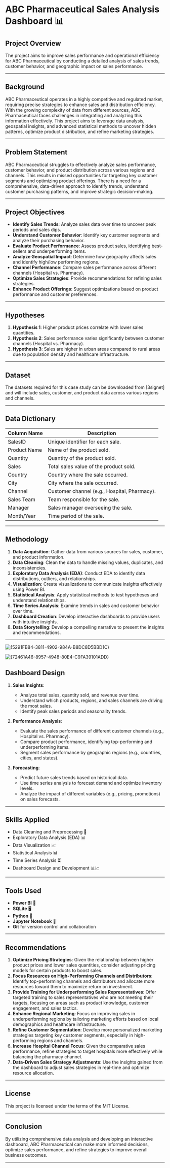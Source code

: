 # ABC Pharmaceutical Sales Analysis Dashboard 📊

## Project Overview
The project aims to improve sales performance and operational efficiency for ABC Pharmaceutical by conducting a detailed analysis of sales trends, customer behavior, and geographic impact on sales performance.

---

## Background
ABC Pharmaceutical operates in a highly competitive and regulated market, requiring precise strategies to enhance sales and distribution efficiency. With the growing complexity of data from different sources, ABC Pharmaceutical faces challenges in integrating and analyzing this information effectively. This project aims to leverage data analysis, geospatial insights, and advanced statistical methods to uncover hidden patterns, optimize product distribution, and refine marketing strategies.

---

## Problem Statement
ABC Pharmaceutical struggles to effectively analyze sales performance, customer behavior, and product distribution across various regions and channels. This results in missed opportunities for targeting key customer segments and optimizing product offerings. There is a need for a comprehensive, data-driven approach to identify trends, understand customer purchasing patterns, and improve strategic decision-making.

---

## Project Objectives
- **Identify Sales Trends**: Analyze sales data over time to uncover peak periods and sales dips.
- **Understand Customer Behavior**: Identify key customer segments and analyze their purchasing behavior.
- **Evaluate Product Performance**: Assess product sales, identifying best-sellers and underperforming items.
- **Analyze Geospatial Impact**: Determine how geography affects sales and identify high/low performing regions.
- **Channel Performance**: Compare sales performance across different channels (Hospital vs. Pharmacy).
- **Optimize Sales Strategies**: Provide recommendations for refining sales strategies.
- **Enhance Product Offerings**: Suggest optimizations based on product performance and customer preferences.

---

## Hypotheses
1. **Hypothesis 1**: Higher product prices correlate with lower sales quantities.
2. **Hypothesis 2**: Sales performance varies significantly between customer channels (Hospital vs. Pharmacy).
3. **Hypothesis 3**: Sales are higher in urban areas compared to rural areas due to population density and healthcare infrastructure.

---

## Dataset
The datasets required for this case study can be downloaded from [3signet] and will include sales, customer, and product data across various regions and channels.

---

## Data Dictionary
| **Column Name**   | **Description**                               |
|-------------------|-----------------------------------------------|
| SalesID           | Unique identifier for each sale.             |
| Product Name      | Name of the product sold.                    |
| Quantity          | Quantity of the product sold.                |
| Sales             | Total sales value of the product sold.       |
| Country           | Country where the sale occurred.             |
| City              | City where the sale occurred.                |
| Channel           | Customer channel (e.g., Hospital, Pharmacy). |
| Sales Team        | Team responsible for the sale.               |
| Manager           | Sales manager overseeing the sale.           |
| Month/Year        | Time period of the sale.                     |

---

## Methodology
1. **Data Acquisition**: Gather data from various sources for sales, customer, and product information.
2. **Data Cleaning**: Clean the data to handle missing values, duplicates, and inconsistencies.
3. **Exploratory Data Analysis (EDA)**: Conduct EDA to identify data distributions, outliers, and relationships.
4. **Visualization**: Create visualizations to communicate insights effectively using Power BI.
5. **Statistical Analysis**: Apply statistical methods to test hypotheses and understand relationships.
6. **Time Series Analysis**: Examine trends in sales and customer behavior over time.
7. **Dashboard Creation**: Develop interactive dashboards to provide users with intuitive insights.
8. **Data Storytelling**: Develop a compelling narrative to present the insights and recommendations.

---
![{5291FB84-3811-4902-984A-B8DC8D5BBD1C}](https://github.com/user-attachments/assets/1b252a83-41a5-44a8-ac84-dc956e7e44a0)

![{72461A46-8957-4948-80E4-C9FA39101ADD}](https://github.com/user-attachments/assets/cfb2e60d-b76a-4436-82c4-745c941867fe)

## Dashboard Design
1. **Sales Insights**: 
   - Analyze total sales, quantity sold, and revenue over time.
   - Understand which products, regions, and sales channels are driving the most sales.
   - Identify peak sales periods and seasonality trends.

2. **Performance Analysis**: 
   - Evaluate the sales performance of different customer channels (e.g., Hospital vs. Pharmacy).
   - Compare product performance, identifying top-performing and underperforming items.
   - Segment sales performance by geographic regions (e.g., countries, cities, and states).

3. **Forecasting**: 
   - Predict future sales trends based on historical data.
   - Use time series analysis to forecast demand and optimize inventory levels.
   - Analyze the impact of different variables (e.g., pricing, promotions) on sales forecasts.

---

## Skills Applied
- Data Cleaning and Preprocessing 🧹
- Exploratory Data Analysis (EDA) 📊
- Data Visualization 📈
- Statistical Analysis 📊
- Time Series Analysis ⏳
- Dashboard Design and Development 📊📈

---

## Tools Used
- **Power BI** 💼
- **SQLite** 🖥️
- **Python** 🐍
- **Jupyter Notebook** 📝
- **Git** for version control and collaboration

---

## Recommendations
1. **Optimize Pricing Strategies**: Given the relationship between higher product prices and lower sales quantities, consider adjusting pricing models for certain products to boost sales.
2. **Focus Resources on High-Performing Channels and Distributors**: Identify top-performing channels and distributors and allocate more resources toward them to maximize return on investment.
3. **Provide Training for Underperforming Sales Representatives**: Offer targeted training to sales representatives who are not meeting their targets, focusing on areas such as product knowledge, customer engagement, and sales tactics.
4. **Enhance Regional Marketing**: Focus on improving sales in underperforming regions by tailoring marketing efforts based on local demographics and healthcare infrastructure.
5. **Refine Customer Segmentation**: Develop more personalized marketing strategies targeting key customer segments, especially in high-performing regions and channels.
6. **Increase Hospital Channel Focus**: Given the comparative sales performance, refine strategies to target hospitals more effectively while balancing the pharmacy channel.
7. **Data-Driven Sales Strategy Adjustments**: Use the insights gained from the dashboard to adjust sales strategies in real-time and optimize resource allocation.

---

## License
This project is licensed under the terms of the MIT License.

---

## Conclusion
By utilizing comprehensive data analysis and developing an interactive dashboard, ABC Pharmaceutical can make more informed decisions, optimize sales performance, and refine strategies to improve overall business outcomes.

---
